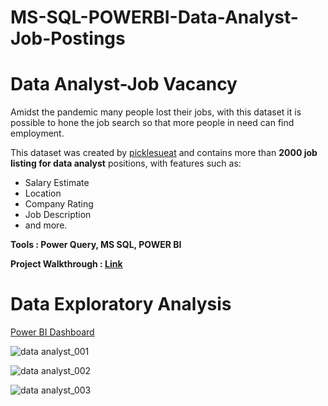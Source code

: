 # MS-SQL-POWERBI-Data-Analyst-Job-Postings

# Data Analyst-Job Vacancy

Amidst the pandemic many people lost their jobs, with this dataset it is possible to hone the job search so that more people in need can find employment.

This dataset was created by [picklesueat](https://github.com/picklesueat/data_jobs_data) and contains more than **2000 job listing for data analyst** positions, with features such as:

- Salary Estimate
- Location
- Company Rating
- Job Description
- and more.

**Tools : Power Query, MS SQL, POWER BI**

**Project Walkthrough : [Link](https://muhammadfakhrurradhi.notion.site/Data-Analyst-Job-Vacancy-02be8f1f9aba4d0992acf1304c6d0e0d?pvs=4)**

# Data Exploratory Analysis

[Power BI Dashboard](https://app.powerbi.com/view?r=eyJrIjoiZTRlZTAzYjItMDFiZi00MDExLTkyNmItOWMxYTdmZTkwYjU0IiwidCI6ImM2ZTU0OWIzLTVmNDUtNDAzMi1hYWU5LWQ0MjQ0ZGM1YjJjNCJ9)

![data analyst_001](https://github.com/MuhammadFakhrurradhi/MSSQL-POWERBI-Data-Analyst-Job-Postings/assets/131879017/a903e37a-ba3f-4e31-9956-0c19b1f32e30)

![data analyst_002](https://github.com/MuhammadFakhrurradhi/MSSQL-POWERBI-Data-Analyst-Job-Postings/assets/131879017/218945e9-29f2-4a9d-b8c2-a7d89bcec2a8)

![data analyst_003](https://github.com/MuhammadFakhrurradhi/MSSQL-POWERBI-Data-Analyst-Job-Postings/assets/131879017/2fcba8e0-4592-47fc-a2be-e7c85f25790a)





